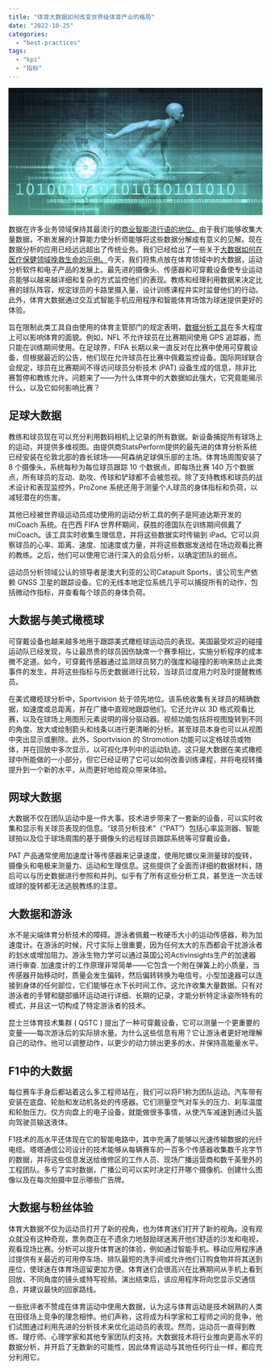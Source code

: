 ```yaml
---
title: "体育大数据如何改变世界级体育产业的格局"
date: "2022-10-25"
categories: 
  - "best-practices"
tags: 
  - "kpi"
  - "指标"
---
```


![blob.jpeg](images/1666677000-blob-jpeg.jpeg)

数据在许多业务领域保持其最流行的[商业智能流行语的地位。](https://www.datafocus.ai/infos/business-intelligence-buzzwords-2019)由于我们能够收集大量数据，不断发展的计算能力使分析师能够将这些数据分解成有意义的见解。现在数据分析的应用已经远远超出了传统业务。我们已经给出了一些关于[大数据如何在医疗保健领域挽救生命的示例。](https://www.datafocus.ai/infos/big-data-examples-in-healthcare)今天，我们将焦点放在体育领域中的大数据，运动分析软件和电子产品的发展上。最先进的摄像头、传感器和可穿戴设备使专业运动员能够以越来越详细和复杂的方式监控他们的表现。教练和经理利用数据来决定比赛的球队阵容，规定球员的卡路里摄入量，设计训练课程并实时监督他们的行动。此外，体育大数据通过交互式智能手机应用程序和智能体育场馆为球迷提供更好的体验。

旨在限制此类工具自由使用的体育主管部门的规定表明，[数据分析工具](https://www.datafocus.ai/infos/data-analyst-tools-software)在多大程度上可以影响体育的面貌。例如，NFL 不允许球员在比赛期间使用 GPS 追踪器，而只能在训练期间使用。在足球界，FIFA 长期以来一直反对在比赛中使用可穿戴设备，但根据最近的公告，他们现在允许球员在比赛中佩戴监控设备。国际网球联合会规定，球员在比赛期间不得访问球员分析技术 (PAT) 设备生成的信息，除非比赛暂停和教练允许。问题来了——为什么体育中的大数据如此强大，它究竟能揭示什么，以及它如何影响比赛？

## 足球大数据

教练和球员现在可以充分利用数码相机上记录的所有数据。新设备捕捉所有球场上的运动，并提供多维视图。由提供商StatsPerform提供的最先进的体育分析系统已经安装在伦敦北部的酋长球场——阿森纳足球俱乐部的主场。体育场周围安装了 8 个摄像头，系统每秒为每位球员跟踪 10 个数据点，即每场比赛 140 万个数据点，所有球员的互动、助攻、传球和铲球都不会被忽视。除了支持教练和球员的战术设计和表现监控外，ProZone 系统还用于测量个人球员的身体指标和负荷，以减轻潜在的伤害。

其他已经被世界级运动员成功使用的运动分析工具的例子是阿迪达斯开发的 miCoach 系统。在巴西 FIFA 世界杯期间，获胜的德国队在训练期间佩戴了 miCoach。该工具实时收集生理信息，并将这些数据实时传输到 iPad。它可以洞察球员的心率、距离、速度、加速度或力量，并将这些数据发送给在场边观看比赛的教练。之后，他们可以使用它进行深入的会后分析，以确定团队的弱点。

运动员分析领域公认的领导者是澳大利亚的公司Catapult Sports，该公司生产依赖 GNSS 卫星的跟踪设备。它的无线本地定位系统几乎可以捕捉所有的动作，包括微动作指标，并查看每个球员的身体负荷。

## 大数据与美式橄榄球

可穿戴设备也越来越多地用于跟踪美式橄榄球运动员的表现。美国最受欢迎的碰撞运动队已经发现，与让最昂贵的球员因伤缺席一个赛季相比，实施分析程序的成本微不足道。如今，可穿戴传感器通过监测球员努力的强度和碰撞的影响来防止此类事件的发生，并将这些指标与历史数据进行比较，当球员过度用力时及时提醒教练员。

在美式橄榄球分析中，Sportvision 处于领先地位。该系统收集有关球员的精确数据，如速度或总距离，并在广播中直观地跟踪他们。它还允许以 3D 格式观看比赛，以及在球场上用图形元素说明的得分驱动器。视频功能包括将视图旋转到不同的角度、放大或绘制箭头和线条以进行更清晰的分析。甚至球员本身也可以从视图中突出显示或删除。此外，Sportvision 的 Stromotion 功能可以定格球员或物体，并在回放中多次显示，以可视化序列中的运动轨迹。这只是大数据在美式橄榄球中所能做的一小部分，但它已经证明了它可以如何改善训练课程，并将电视转播提升到一个新的水平，从而更好地给观众带来体验。

## 网球大数据

大数据不仅在团队运动中是一件大事。技术进步带来了一套新的设备，可以实时收集和显示有关球员表现的信息。“球员分析技术”（“PAT”）包括心率监测器、智能球拍以及位于球场周围的基于摄像头的远程球员跟踪系统等可穿戴设备。

PAT 产品通常使用加速度计等传感器来记录速度，使用陀螺仪来测量球的旋转，摄像头和电极来测量力、运动和生理信息。这些提供了全面而详细的数据材料，随后可以与历史数据进行参照和并列。似乎有了所有这些分析工具，甚至连一次击球或球的旋转都无法逃脱教练的注意。

## 大数据和游泳

水不是尖端体育分析技术的障碍。游泳者佩戴一枚硬币大小的运动传感器，称为加速度计。在游泳的时候，尺寸实际上很重要，因为任何太大的东西都会干扰游泳者的划水或增加阻力。游泳生物力学可以通过英国公司Activinsights生产的加速器进行审查. 加速度计的工作原理非常简单——它包含一个附在弹簧上的小质量，当传感器开始移动时，质量会发生偏转，然后偏转转换为电信号。小型加速器可以连接到身体的任何部位，它们能够在水下长时间工作。这允许收集大量数据。只有对游泳者的手臂和腿部循环运动进行详细、长期的记录，才能分析特定泳姿所特有的模式，并且这一切构成了特定游泳者的技术。

昆士兰体育技术集群 ( QSTC ) 提出了一种可穿戴设备，它可以测量一个更重要的变量——每次游泳后的实际排水量。为什么这些信息有用？它让游泳者更好地理解自己的动作。他可以调整动作，以更少的动力排出更多的水，并保持高能量水平。

## F1中的大数据

每位赛车手身后都站着这么多工程师站在，我们可以将F1称为团队运动。汽车带有安装在底盘、轮胎和发动机各处的传感器。它们测量空气对车头的压力、刹车温度和轮胎压力。仅方向盘上的电子设备，就能做很多事情，从使汽车减速到通过头盔向驾驶员输送液体。

F1技术的高水平还体现在它的智能电路中，其中充满了能够以光速传输数据的光纤电缆。塔塔通信公司设计的技术能够从每辆赛车的一百多个传感器收集数千兆字节的数据，并将这些信息发送给维修区的工作人员、现场广播运营商和数千英里外的工程团队。多亏了实时数据，广播公司可以实时决定打开哪个摄像机、创建什么图像以及在每次拍摄中显示哪些广告牌。

## 大数据与粉丝体验

体育大数据不仅为运动员打开了新的视角，也为体育迷们打开了新的视角。没有观众就没有这种奇观，票务商正在不遗余力地鼓励球迷离开他们舒适的沙发和电视，观看现场比赛。分析可以提升体育迷的体验，例如通过智能手机。移动应用程序通过提供有关最近的可用停车场、排队最短的洗手间或允许他们订购食物并将其送到座位，使球迷在体育场逗留更加方便。体育迷们会很高兴在比赛期间从手机上看到回放、不同角度的镜头或特写视频。演出结束后，该应用程序将向您显示交通信息，并建议最快的回家路线。

一些批评者不赞成在体育运动中使用大数据，认为这与体育运动是技术娴熟的人类在田径场上竞争的理念相悖。他们声称，这将成为科学家和工程师之间的竞争，他们试图通过利用先进的分析技术来优化运动员的表现。然而，运动员一直得到教练、理疗师、心理学家和其他专家团队的支持。大数据技术将行业推向更高水平的数据分析，并开启了无数新的可能性，因此体育运动与其他任何行业一样，都应充分利用它。

